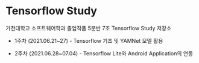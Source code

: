 # Tensorflow Study
가천대학교 소프트웨어학과 졸업작품 5분반 7조 Tensorflow Study 저장소

* 1주차 (2021.06.21~27) - Tensorflow 기초 및 YAMNet 모델 활용

* 2주차 (2021.06.28~07.04) - Tensorflow Lite와 Android Application의 연동
